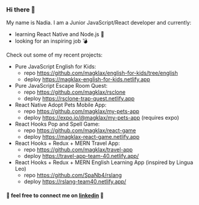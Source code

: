 ### Hi there 👋
My name is Nadia. I am a Junior JavaScript/React developer and currently:
- learning React Native and Node.js 📕 
- looking for an inspiring job 💣

Check out some of my recent projects:
- Pure JavaScript English for Kids:
   - repo https://github.com/magklax/english-for-kids/tree/english
   - deploy https://magklax-english-for-kids.netlify.app
- Pure JavaScript Escape Room Quest:
    - repo https://github.com/magklax/rsclone
    - deploy https://rsclone-trap-quest.netlify.app
- React Native Adopt Pets Mobile App:
    - repo https://github.com/magklax/my-pets-app
    - deploy https://expo.io/@magklax/my-pets-app (requires expo)
- React Hooks Pop and Spell Game:
     - repo https://github.com/magklax/react-game
     - deploy https://magklax-react-game.netlify.app
- React Hooks + Redux + MERN Travel App:
     - repo https://github.com/magklax/travel-app
     - deploy https://travel-app-team-40.netlify.app/
- React Hooks + Redux + MERN English Learning App (inspired by Lingua Leo)
     - repo https://github.com/SpaNb4/rslang
     - deploy https://rslang-team40.netlify.app/

#### 👀 feel free to connect me on [linkedin](https://www.linkedin.com/in/nadezda-prokopyeva/) 👀 
